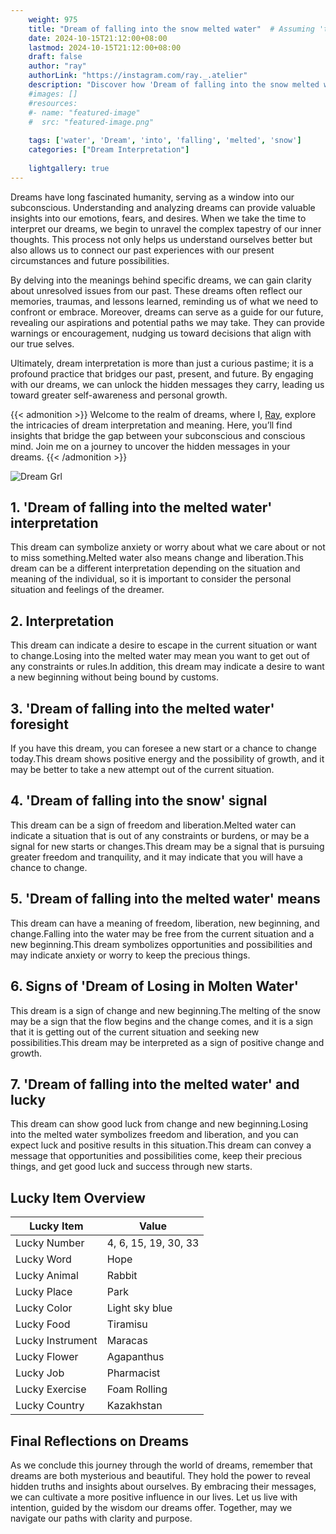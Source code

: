 ```yaml
---
    weight: 975
    title: "Dream of falling into the snow melted water"  # Assuming 'title' column exists
    date: 2024-10-15T21:12:00+08:00
    lastmod: 2024-10-15T21:12:00+08:00
    draft: false
    author: "ray"
    authorLink: "https://instagram.com/ray._.atelier"
    description: "Discover how 'Dream of falling into the snow melted water' can interpret your future and uncover its significant meanings in your life."
    #images: []
    #resources:
    #- name: "featured-image"
    #  src: "featured-image.png"
    
    tags: ['water', 'Dream', 'into', 'falling', 'melted', 'snow']
    categories: ["Dream Interpretation"]
    
    lightgallery: true
---
```

    
Dreams have long fascinated humanity, serving as a window into our subconscious. Understanding and analyzing dreams can provide valuable insights into our emotions, fears, and desires. When we take the time to interpret our dreams, we begin to unravel the complex tapestry of our inner thoughts. This process not only helps us understand ourselves better but also allows us to connect our past experiences with our present circumstances and future possibilities.

By delving into the meanings behind specific dreams, we can gain clarity about unresolved issues from our past. These dreams often reflect our memories, traumas, and lessons learned, reminding us of what we need to confront or embrace. Moreover, dreams can serve as a guide for our future, revealing our aspirations and potential paths we may take. They can provide warnings or encouragement, nudging us toward decisions that align with our true selves.

Ultimately, dream interpretation is more than just a curious pastime; it is a profound practice that bridges our past, present, and future. By engaging with our dreams, we can unlock the hidden messages they carry, leading us toward greater self-awareness and personal growth.

{{< admonition >}}
Welcome to the realm of dreams, where I, [Ray](https://instagram.com/ray._.atelier), explore the intricacies of dream interpretation and meaning. Here, you’ll find insights that bridge the gap between your subconscious and conscious mind. Join me on a journey to uncover the hidden messages in your dreams.
{{< /admonition >}}

![Dream Grl](https://cdn.pixabay.com/photo/2017/11/02/03/35/gothic-2910057_1280.jpg "Dream Grl")

## 1. 'Dream of falling into the melted water' interpretation
This dream can symbolize anxiety or worry about what we care about or not to miss something.Melted water also means change and liberation.This dream can be a different interpretation depending on the situation and meaning of the individual, so it is important to consider the personal situation and feelings of the dreamer.

## 2. Interpretation
This dream can indicate a desire to escape in the current situation or want to change.Losing into the melted water may mean you want to get out of any constraints or rules.In addition, this dream may indicate a desire to want a new beginning without being bound by customs.

## 3. 'Dream of falling into the melted water' foresight
If you have this dream, you can foresee a new start or a chance to change today.This dream shows positive energy and the possibility of growth, and it may be better to take a new attempt out of the current situation.

## 4. 'Dream of falling into the snow' signal
This dream can be a sign of freedom and liberation.Melted water can indicate a situation that is out of any constraints or burdens, or may be a signal for new starts or changes.This dream may be a signal that is pursuing greater freedom and tranquility, and it may indicate that you will have a chance to change.

## 5. 'Dream of falling into the melted water' means
This dream can have a meaning of freedom, liberation, new beginning, and change.Falling into the water may be free from the current situation and a new beginning.This dream symbolizes opportunities and possibilities and may indicate anxiety or worry to keep the precious things.

## 6. Signs of 'Dream of Losing in Molten Water'
This dream is a sign of change and new beginning.The melting of the snow may be a sign that the flow begins and the change comes, and it is a sign that it is getting out of the current situation and seeking new possibilities.This dream may be interpreted as a sign of positive change and growth.

## 7. 'Dream of falling into the melted water' and lucky
This dream can show good luck from change and new beginning.Losing into the melted water symbolizes freedom and liberation, and you can expect luck and positive results in this situation.This dream can convey a message that opportunities and possibilities come, keep their precious things, and get good luck and success through new starts.

## Lucky Item Overview
| Lucky Item          | Value              |
|---------------|--------------------|
| Lucky Number        | 4, 6, 15, 19, 30, 33  |
| Lucky Word          | Hope |
| Lucky Animal        | Rabbit |
| Lucky Place         | Park     |
| Lucky Color         | Light sky blue     |
| Lucky Food          | Tiramisu      |
| Lucky Instrument    | Maracas |
| Lucky Flower        | Agapanthus    |
| Lucky Job           | Pharmacist       |
| Lucky Exercise      | Foam Rolling  |
| Lucky Country       | Kazakhstan    |


##  Final Reflections on Dreams

As we conclude this journey through the world of dreams, remember that dreams are both mysterious and beautiful. They hold the power to reveal hidden truths and insights about ourselves. By embracing their messages, we can cultivate a more positive influence in our lives. Let us live with intention, guided by the wisdom our dreams offer. Together, may we navigate our paths with clarity and purpose.
